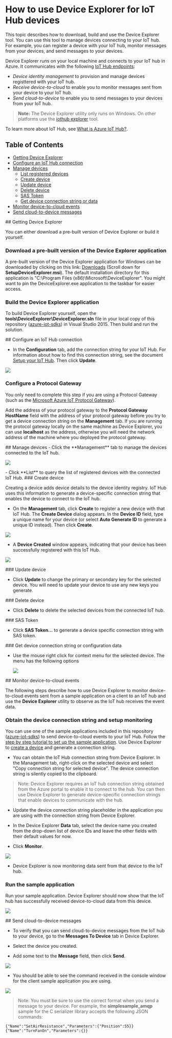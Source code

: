# How to use Device Explorer for IoT Hub devices
This topic describes how to download, build and use the Device Explorer tool. You can use this tool to manage devices connecting to your IoT hub. For example, you can register a device with your IoT hub, monitor messages from your devices, and send messages to your devices.

Device Explorer runs on your local machine and connects to your IoT hub in Azure. It communicates with the following [IoT Hub endpoints][lnk-devguide]:

- *Device identity management* to provision and manage devices registtered with your IoT hub.
- *Receive device-to-cloud* to enable you to monitor messages sent from your device to your IoT hub.
- *Send cloud-to-device* to enable you to send messages to your devices from your IoT hub.

> **Note:** The Device Explorer utility only runs on Windows. On other platforms use the [iothub explorer][iothub-explorer] tool.

To learn more about IoT Hub, see [What is Azure IoT Hub?][what-is-iot-hub].

## Table of Contents
- [Getting Device Explorer](#download)
- [Configure an IoT Hub connection](#configure)
- [Manage devices](#managedevices)
  - [List registered devices](#listdevices)
  - [Create device](#createdevice)
  - [Update device](#updatedevice)
  - [Delete device](#deletedevice)
  - [SAS Token](#sastoken)
  - [Get device connection string or data](#getdatadevice)
- [Monitor device-to-cloud events](#monitor)
- [Send cloud-to-device messages](#send)

<a name="download"/>
## Getting Device Explorer

You can either download a pre-built version of Device Explorer or build it yourself.

### Download a pre-built version of the Device Explorer application

A pre-built version of the Device Explorer application for Windows can be downloaded by clicking on this link:  [Downloads](https://github.com/Azure/azure-iot-sdks/releases) (Scroll down for __SetupDeviceExplorer.msi__). The default installation directory for this application is "C:\Program Files (x86)\Microsoft\DeviceExplorer". You might want to pin the DeviceExplorer.exe application to the taskbar for easier access.


### Build the Device Explorer application

To build Device Explorer yourself, open the **tools\\DeviceExplorer\\DeviceExplorer.sln** file in your local copy of this repository ([azure-iot-sdks](https://github.com/Azure/azure-iot-sdks)) in Visual Studio 2015. Then build and run the solution.

<a name="configure"/>
## Configure an IoT Hub connection


-  In the **Configuration** tab, add the connection string for your IoT Hub. For information about how to find this connection string, see the document [Setup your IoT Hub][setup-iothub]. Then click **Update**.

  ![](doc/media/device_explorer/iotgetstart1.png)

### Configure a Protocol Gateway

You only need to complete this step if you are using a Protocol Gateway (such as the [Microsoft Azure IoT Protocol Gateway][protocol-gateway]).

Add the address of your protocol gateway to the **Protocol Gateway HostName** field with the address of your protocol gateway before you try to get a device connection string on the **Management** tab. If you are running the protocol gateway locally on the same machine as Device Explorer, you can use **localhost** as the address, otherwise you will need the network address of the machine where you deployed the protocol gateway.

<a name="managedevices"/>
## Manage devices
-  Click the **Management** tab to manage the devices connected to the IoT hub.

  ![](doc/media/device_explorer/iotgetstart2.png)

<a name="listdevices"/>
-  Click **List** to query the list of registered devices with the connected IoT Hub.

<a name="createdevice"/>
### Create device

Creating a device adds device details to the device identity registry. IoT Hub uses this information to generate a device-specific connection string that enables the device to connect to the IoT hub.

-  On the **Management** tab, click **Create** to register a new device with that IoT Hub. The **Create Device** dialog appears. In the **Device ID** field, type a unique name for your device (or select **Auto Generate ID** to generate a unique ID instead). Then click **Create**.

  ![](doc/media/device_explorer/iotgetstart3.png)

-  A **Device Created** window appears, indicating that your device has been successfully registered with this IoT Hub.

  ![](doc/media/device_explorer/iotgetstart4.png)

<a name="updatedevice"/>
### Update device

- Click **Update** to change the primary or secondary key for the selected device. You will need to update your device to use any new keys you generate.


<a name="deletedevice"/>
### Delete device

- Click **Delete** to delete the selected devices from the connected IoT hub.

<a name="sastoken"/>
### SAS Token

- Click **SAS Token...** to generate a device specific connection string with SAS token.

<a name="getdatadevice"/>
### Get device connection string or configuration data

- Use the mouse right click for context menu for the selected device. The menu has the following options

  ![](doc/media/device_explorer/connstr.png)

<a name="monitor"/>
## Monitor device-to-cloud events

The following steps describe how to use Device Explorer to monitor device-to-cloud events sent from a sample application on a client to an IoT hub and use the **Device Explorer** utility to observe as the IoT hub receives the event data.

### Obtain the device connection string and setup monitoring

You can use one of the sample applications included in this repository ([azure-iot-sdks](https://github.com/Azure/azure-iot-sdks)) to send device-to-cloud events to your IoT Hub. Follow the [step by step tutorial to set up the sample application][sample-application-tutorial]. Use Device Explorer to [create a device](#createdevice) and generate a connection string.

-  You can obtain the IoT Hub connection string from Device Explorer. In the Management tab, right-click on the selected device and select "Copy connection string for selected device". The device connection string is silently copied to the clipboard.

> Note: Device Explorer requires an IoT hub connection string obtained from the Azure portal to enable it to connect to the hub. You can then use Device Explorer to generate device-specific connection strings that enable devices to communicate with the hub.

- Update the device connection string placeholder in the application you are using with the connection string from Device Explorer.

-  In the Device Explorer **Data** tab, select the device name you created from the drop-down list of device IDs and leave the other fields with their default values for now.

-  Click **Monitor**.

  ![](doc/media/device_explorer/iotgetstart5.png)

-  Device Explorer is now monitoring data sent from that device to the IoT hub.

### Run the sample application

Run your sample application. Device Explorer should now show that the IoT hub has successfully received device-to-cloud data from this device.

  ![](doc/media/device_explorer/iotgetstart7.png)

<a name="send"/>
## Send cloud-to-device messages

-  To verify that you can send cloud-to-device messages from the IoT hub to your device, go to the **Messages To Device** tab in Device Explorer.

-  Select the device you created.

-  Add some text to the **Message** field, then click **Send**.

  ![](doc/media/device_explorer/iotgetstart8.png)

-  You should be able to see the command received in the console window for the client sample application you are using.

  ![](doc/media/device_explorer/iotgetstart9.png)

>Note: You must be sure to use the correct format when you send a message to your device. For example, the **simplesample_amqp** sample for the C serializer library accepts the following JSON commands:

```
{"Name":"SetAirResistance","Parameters":{"Position":55}}
{"Name":"TurnFanOn","Parameters":{}}
```


[setup-iothub]: ../../doc/setup_iothub.md
[protocol-gateway]: https://github.com/Azure/azure-iot-protocol-gateway
[lnk-devguide]: https://azure.microsoft.com/documentation/articles/iot-hub-devguide/
[what-is-iot-hub]: https://azure.microsoft.com/documentation/articles/iot-hub-what-is-iot-hub/
[iothub-explorer]: ../iothub-explorer/readme.md
[sample-application-tutorial]: ../../doc/get_started/arduinoide-arduino-wifi101-c.md
